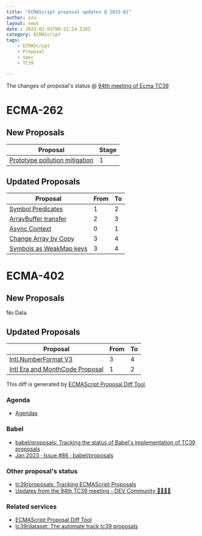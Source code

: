 ```yaml
---
title: "ECMAScript proposal updates @ 2023-01"
author: azu
layout: news
date : 2023-02-03T00:21:24.528Z
category: ECMAScript
tags:
    - ECMAScript
    - Proposal
    - spec
    - TC39

---
```


The changes of proposal's status @ [94th meeting of Ecma TC39][Agendas]

# ECMA-262

## New Proposals

| Proposal                                                                       | Stage |
| ------------------------------------------------------------------------------ | ----- |
| [Prototype pollution mitigation](https://github.com/syg/proposal-symbol-proto) | 1     |


## Updated Proposals

| Proposal                                                                            | From  | To    |
| ----------------------------------------------------------------------------------- | ----- | ----- |
| [Symbol Predicates](https://github.com/tc39/proposal-symbol-predicates)             | 1     | 2     |
| [ArrayBuffer transfer](https://github.com/tc39/proposal-arraybuffer-transfer)       | 2     | 3     |
| [Async Context](https://github.com/legendecas/proposal-async-context)               | 0     | 1     |
| [Change Array by Copy](https://github.com/tc39/proposal-change-array-by-copy)       | 3     | 4     |
| [Symbols as WeakMap keys](https://github.com/tc39/proposal-symbols-as-weakmap-keys) | 3     | 4     |


# ECMA-402

## New Proposals

No Data

## Updated Proposals

| Proposal                                                                               | From  | To    |
| -------------------------------------------------------------------------------------- | ----- | ----- |
| [Intl.NumberFormat V3](https://github.com/tc39/proposal-intl-numberformat-v3)          | 3     | 4     |
| [Intl Era and MonthCode Proposal](https://github.com/tc39/proposal-intl-era-monthcode) | 1     | 2     |


This diff is generated by [ECMAScript Proposal Diff Tool](https://azu.github.io/ecmascript-proposals-json/).

### Agenda

- [Agendas][]

### Babel

- [babel/proposals: Tracking the status of Babel's implementation of TC39 proposals](https://github.com/babel/proposals)
- [Jan 2023 · Issue #86 · babel/proposals](https://github.com/babel/proposals/issues/86)

### Other proposal's status 

- [tc39/proposals: Tracking ECMAScript Proposals](https://github.com/tc39/proposals)
- [Updates from the 94th TC39 meeting - DEV Community 👩‍💻👨‍💻](https://dev.to/hemanth/updates-from-the-94th-tc39-meeting-48mb)

### Related services

- [ECMAScript Proposal Diff Tool](https://azu.github.io/ecmascript-proposals-json/)
- [tc39/dataset: The automate track tc39 proposals](https://github.com/tc39/dataset)

[Agendas]: https://github.com/tc39/agendas/blob/main/2023/01.md
